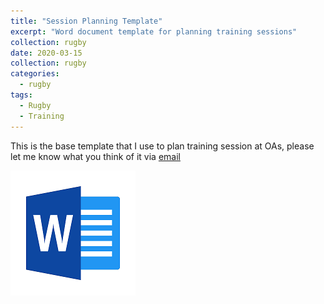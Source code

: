 ```yaml
---
title: "Session Planning Template"
excerpt: "Word document template for planning training sessions" 
collection: rugby
date: 2020-03-15
collection: rugby
categories:
  - rugby
tags:
  - Rugby
  - Training
---
```


This is the base template that I use to plan training session at OAs, please let me know what you think of it via [email](mailto:chambersrugby@gmail.com)

[![Session Planner Template](/images/word_doc.png)](/files/Rugby%20Session%20Planner.docx)


